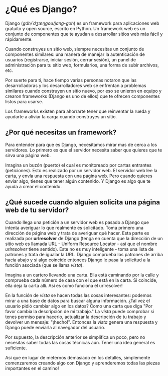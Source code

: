 # ¿Qué es Django?

Django (*gdh/ˈdʒæŋɡoʊ/jang-goh*) es un framework para aplicaciones web gratuito y open source, escrito en Python. Un framework web es un conjunto de componentes que te ayudan a desarrollar sitios web más fácil y rápidamente.

Cuando construyes un sitio web, siempre necesitas un conjunto de componentes similares: una manera de manejar la autenticación de usuarios (registrarse, iniciar sesión, cerrar sesión), un panel de administración para tu sitio web, formularios, una forma de subir archivos, etc.

Por suerte para ti, hace tiempo varias personas notaron que las desarrolladoras y los desarrolladores web se enfrentan a problemas similares cuando construyen un sitio nuevo, por eso se unieron en equipo y crearon frameworks (Django es uno de ellos) que te ofrecen componentes listos para usarse.

Los frameworks existen para ahorrarte tener que reinventar la rueda y ayudarte a aliviar la carga cuando construyes un sitio.

## ¿Por qué necesitas un framework?

Para entender para que es Django, necesitamos mirar mas de cerca a los servidores. Lo primero es que el servidor necesita saber que quieres que te sirva una página web.

Imagina un buzón (puerto) el cual es monitoreado por cartas entrantes (peticiones). Esto es realizado por un servidor web. El servidor web lee la carta, y envía una respuesta con una página web. Pero cuando quieres enviar algo, tienes que tener algún contenido. Y Django es algo que te ayuda a crear el contenido.

## ¿Qué sucede cuando alguien solicita una página web de tu servidor?

Cuando llega una petición a un servidor web es pasado a Django que intenta averiguar lo que realmente es solicitado. Toma primero una dirección de página web y trata de averiguar qué hacer. Esta parte es realizada por **urlresolver** de Django (tenga en cuenta que la dirección de un sitio web es llamada URL - Uniform Resource Locator - así que el nombre *urlresolver* tiene sentido). Este no es muy inteligente - toma una lista de patrones y trata de igualar la URL. Django comprueba los patrones de arriba hacia abajo y si algo coincide entonces Django le pasa la solicitud a la función asociada (que se llama *vista*).

Imagina a un cartero llevando una carta. Ella está caminando por la calle y comprueba cada número de casa con el que está en la carta. Si coincide, ella deja la carta allí. Así es como funciona el urlresolver!

En la función de *vista* se hacen todas las cosas interesantes: podemos mirar a una base de datos para buscar alguna información. ¿Tal vez el usuario pidió cambiar algo en los datos? Como una carta que diga "Por favor cambia la descripción de mi trabajo." La *vista* puede comprobar si tenes permiso para hacerlo, actualizar la descripción de tu trabajo y devolver un mensaje: "¡hecho!". Entonces la *vista* genera una respuesta y Django puede enviarla al navegador del usuario.

Por supuesto, la descripción anterior se simplifica un poco, pero no necesitas saber todas las cosas técnicas aún. Tener una idea general es suficiente.

Así que en lugar de meternos demasiado en los detalles, simplemente comenzaremos creando algo con Django y aprenderemos todas las piezas importantes en el camino!